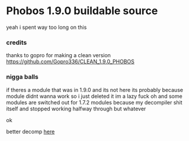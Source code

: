 # Phobos 1.9.0 buildable source
yeah i spent way too long on this
### credits
thanks to gopro for making a clean version
https://github.com/Gopro336/CLEAN_1.9.0_PHOBOS
### nigga balls
if theres a module that was in 1.9.0 and its not here its probably because module didnt wanna work so i just deleted it im a lazy fuck oh and some modules are switched out for 1.7.2 modules because my decompiler shit itself and stopped working halfway through but whatever

ok

better decomp [here](https://github.com/Hqrion/Phobos-1.9.0-BUILDABLE-SRC)
